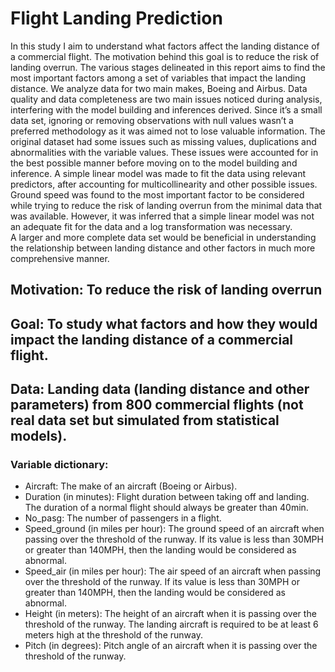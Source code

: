 # Flight Landing Prediction

In this study I aim to understand what factors affect the landing distance of a commercial flight. 
The motivation behind this goal is to reduce the risk of landing overrun. The various stages delineated in this report aims to find the most important factors among a set of variables that impact the landing distance. We analyze data for two main makes, Boeing and Airbus. Data quality and data completeness are two main issues noticed during analysis, interfering with the model building and inferences derived. Since it’s a small data set, ignoring or removing observations with null values wasn’t a preferred methodology as it was aimed not to lose valuable information. The original dataset had some issues such as missing values, duplications and abnormalities with the variable values. These issues were accounted for in the best possible manner before moving on to the model building and inference. A simple linear model was made to fit the data using relevant predictors, after accounting for multicollinearity and other possible issues. Ground speed was found to the most important factor to be considered while trying to reduce the risk of landing overrun from the minimal data that was available. However, it was inferred that a simple linear model was not an adequate fit for the data and a log transformation was necessary.  
A larger and more complete data set would be beneficial in understanding the relationship between landing distance and other factors in much more comprehensive manner.

## Motivation: To reduce the risk of landing overrun
## Goal: To study what factors and how they would impact the landing distance of a commercial flight.
## Data: Landing data (landing distance and other parameters) from 800 commercial flights (not real data set but simulated from statistical models). 

### Variable dictionary:

* Aircraft: The make of an aircraft (Boeing or Airbus). 
* Duration (in minutes): Flight duration between taking off and landing. The duration of a normal flight should always be greater than 40min. 
* No_pasg: The number of passengers in a flight. 
* Speed_ground (in miles per hour): The ground speed of an aircraft when passing over the threshold of the runway. If its value is less than 30MPH or greater than 140MPH, then the  landing would be considered as abnormal. 
* Speed_air (in miles per hour): The air speed of an aircraft when passing over the threshold of the runway. If its value is less than 30MPH or greater than 140MPH, then the landing would be considered as abnormal. 
* Height (in meters): The height of an aircraft when it is passing over the threshold of the runway. The landing aircraft is required to be at least 6 meters high at the threshold of the runway. 
* Pitch (in degrees): Pitch angle of an aircraft when it is passing over the threshold of the runway.
